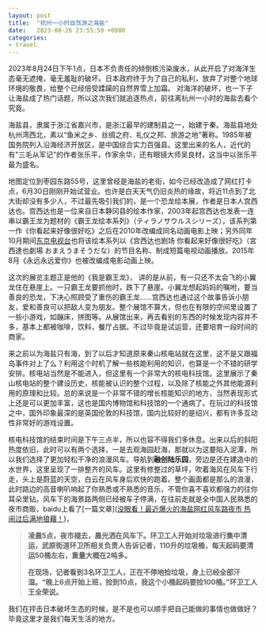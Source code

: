 ```yaml
---
layout: post
title:  "杭州一小时自驾游之海盐"
date:   2023-08-26 23:55:50 +0800
categories: 
- travel
---
```




2023年8月24日下午1点，日本不负责任的倾倒核污染废水，从此开启了对海洋生态毫无遮掩，毫无羞耻的破坏。日本政府终于为了自己的私利，放弃了对整个地球环境的敬畏，给整个已经倍受蹂躏的自然界雪上加霜。 对海洋的破坏，也一下子让海盐成了热门话题，所以这次我们就追逐热点，前往离杭州一小时的海盐去看个究竟。

海盐县，隶属于浙江省嘉兴市，是浙江最早的建制县之一，始建于秦。海盐县地处杭州湾西北，素以“鱼米之乡、丝绸之府、礼仪之邦、旅游之地”著称。1985年被国务院列入沿海经济开放区，是中国综合实力百强县。这里出来的名人，近代的有"三毛从军记"的作者张乐平，作家余华，还有眼镜大师吴良材，这当中以张乐平最为盛名。

地图定位到枣园东路55号，这里曾经是海盐的老街，如今已经改造成了网红打卡点，6月30日刚刚开始试营业。也许是白天天气仍旧炎热的缘故，将近11点到了北大街却没有多少人，不过最先吸引我们的，是一个恐龙绘本展，作者是日本人宫西达也。宫西达也是一位来自日本静冈县的绘本作家，2003年起宫西达也发表一连串以霸王龙为题材的《霸王龙绘本系列》（ティラノサウルスシリーズ），该系列第一作《你看起来好像很好吃》之后在2010年改编成同名动画电影上映；另外同年10月期间[东京电视台](https://zh.wikipedia.org/wiki/%E6%9D%B1%E4%BA%AC%E9%9B%BB%E8%A6%96%E5%8F%B0 "东京电视台")也将该绘本系列以《宫西达也剧场 你看起来好像很好吃》（宮西達也劇場 おまえうまそうだな）的节目名称、制成短篇电视动画播放。2015年8月《永远永远爱你》也被改编成电影动画上映。



这次的展览主题正是他的《我是霸王龙》， 讲的是从前，有一只还不太会飞的小翼龙住在悬崖上。一只霸王龙要抓他时，跌下了悬崖。小翼龙想起妈妈的嘱咐，要当善良的恐龙，下决心照顾受了重伤的霸王龙……宫西达也通过这个故事告诉小朋友，爱和善良可以把敌人变为朋友。整个展馆不算大，但也在有限的空间里设置了一些小游戏，如蹦床，拼图等。从展馆出来，再去看别的东西的时候发现内容并不多，基本上都被咖啡，饮料，餐厅占据。不过毕竟是试运营，还要培育一段时间的商家。 



来之前以为海盐只有海，到了以后才知道原来秦山核电站就在这里，这不是又跟福岛事件对上了么？利用这个时机了解一些核能利用的知识，也算是一个不错的研学安排。核电站当然是不能进入，但这里有一个非常大的核电科技馆。这里展示了秦山核电站的整个建设历史，核能被认识的整个过程，以及除了核能之外其他能源利用的原理和比较。总的来说是一个非常不错的增长核能知识的地方，当然表现形式上还是可以更加丰富，这也是国内博物馆和科技馆的一个通病了。在玩过的科技馆之中，国外印象最深的是英国伦敦的科技馆，国内比较好的是绍兴，都有许多互动性非常好的游戏设置。 



核电科技馆的结束时间是下午三点半，所以也容不得我们多休息。出来以后的斜阳热度依旧，此时可以有两个选择，一是去观海园赶海，那就以为这要陷入泥潭，所以我们选择了更加轻松干净的浪漫风车。导航到**融创陆乐园**，旁边是还在建造中的水世界，这里呈现了一排整齐的风车。这里有修整过的草坪，吹着海风在风车下行走，头上是蔚蓝的天空，白云在风车身后欢快的跑着。整个画面都是那么的浪漫，此时路边的高音喇叭响起了你熟悉或不熟悉的音乐，不管你喜不喜欢都强力的往你耳朵里钻。风车下的海景路两侧已经被车子停满，在往前走就是全中国人民熟悉的夜市商贩，baidu上看了[一篇文章]([没眼看！最近爆火的海盐网红风车路夜市 热闹过后满地狼藉！](https://baijiahao.baidu.com/s?id=1773629694166405928&wfr=spider&for=pc))，

>  **凌晨5点，夜市褪去，晨光洒在风车下。环卫工人开始对垃圾进行集中清运，武原街道环卫所相关负责人告诉记者，110升的垃圾桶，每天起码要清运50桶左右，重量大概在2吨多。**
> 
> 
> 
> **在现场，记者看到3名环卫工人，正在不停地捡垃圾，身上已经全部汗湿。“晚上6点开始上班，捡到10点，我这个小桶起码要捡100桶。”环卫工人王全荣说。**

我们在抨击日本破坏生态的时候，是不是也可以顺手把自己能做的事情也做做好？ 毕竟这里才是我们每天生活的地方。